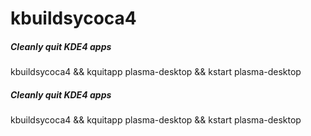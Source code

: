 # kbuildsycoca4

##### Cleanly quit KDE4 apps

   kbuildsycoca4  && kquitapp plasma-desktop && kstart plasma-desktop

##### Cleanly quit KDE4 apps

   kbuildsycoca4  && kquitapp plasma-desktop && kstart plasma-desktop
